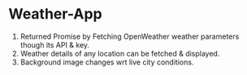 # Weather-App
1) Returned Promise by Fetching OpenWeather weather parameters though its API & key.
2) Weather details of any location can be fetched & displayed.
3) Background image changes wrt live city conditions.
